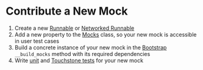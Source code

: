 Contribute a New Mock
======
 1. Create a new [Runnable](../touchstone/lib/mocks/runnables) or [Networked Runnable](../touchstone/lib/mocks/networked_runnables)
 1. Add a new property to the [Mocks](../touchstone/lib/mocks/mocks.py) class, so your new mock is accessible in user test cases
 1. Build a concrete instance of your new mock in the [Bootstrap](../touchstone/bootstrap.py) `__build_mocks` method with its required dependencies
 1. Write [unit](../tests) and [Touchstone tests](../touchstone-tests) for your new mock
